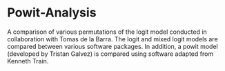 # Powit-Analysis
A comparison of various permutations of the logit model conducted in collaboration with Tomas de la Barra. The logit and mixed logit
models are compared between various software packages. In addition, a powit model (developed by Tristan Galvez) is compared using
software adapted from Kenneth Train.
